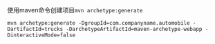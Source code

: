 

使用maven命令创建项目`mvn archetype:generate`

```
mvn archetype:generate -DgroupId=com.companyname.automobile -DartifactId=trucks -DarchetypeArtifactId=maven-archetype-webapp -DinteractiveMode=false
```



